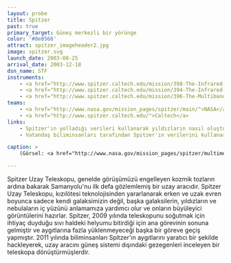 ```yaml
---
layout: probe
title: Spitzer
past: true
primary_target: Güneş merkezli bir yörünge
color: '#8e8566'
attract: spitzer_imageheader2.jpg
image: spitzer.svg
launch_date: 2003-08-25
arrival_date: 2003-12-18
dsn_name: STF
instruments:
    - <a href="http://www.spitzer.caltech.edu/mission/398-The-Infrared-Array-Camera-IRAC-">kızılötesi kamera</a>
    - <a href="http://www.spitzer.caltech.edu/mission/394-The-Infrared-Spectrograph-IRS-">kızılötesi spektrograf</a>
    - <a href="http://www.spitzer.caltech.edu/mission/396-The-Multiband-Imaging-Photometer-MIPS-">ışıkölçer</a>
teams:
    - <a href="http://www.nasa.gov/mission_pages/spitzer/main/">NASA</a> / <a href="http://www.jpl.nasa.gov/missions/spitzer-space-telescope/">JPL</a>
    - <a href="http://www.spitzer.caltech.edu/">Caltech</a>
links:
    - Spitzer'ın yolladığı verileri kullanarak yıldızların nasıl oluştuğunu daha iyi anlamaya çalışan bir <a href="http://www.milkywayproject.org/">vatandaş bilim projesi</a>
    - Vatandaş biliminsanları tarafından Spitzer'ın verilerini kullanarak ortaya çıkmış yeni bir <a href="http://www.jpl.nasa.gov/news/news.php?feature=4462">bilimsel buluş</a>

caption: >
    (Görsel: <a href="http://www.nasa.gov/mission_pages/spitzer/multimedia/pia13932.html">Samanyolu'nun merkezinin</a> Spitzer'ın kızılötesi kamerası tarafından çekilmiş görüntüsü, NASA/JPL-Caltech)

---
```

Spitzer Uzay Teleskopu, genelde görüşümüzü engelleyen kozmik tozların ardına bakarak Samanyolu'nu ilk defa gözlemlemiş bir uzay aracıdır. Spitzer Uzay Teleskopu, kızılötesi teknolojisinden yararlanarak erken ve uzak evren boyunca sadece kendi galaksimizin değil, başka galaksilerin, yıldızların ve nebulaların iç yüzünü anlamamıza yardımcı olur ve onların büyüleyici görüntülerini hazırlar. Spitzer, 2009 yılında teleskopunu soğutmak için ihtiyaç duyduğu sıvı haldeki helyumu bitirdiği için ana görevinin sonuna gelmiştir ve aygıtlarına fazla yüklenmeyeceği başka bir göreve geçiş yapmıştır. 2011 yılında biliminsanları Spitzer'ın aygıtlarını yaratıcı bir şekilde hackleyerek, uzay aracını güneş sistemi dışındaki gezegenleri inceleyen bir teleskopa dönüştürmüşlerdir.
